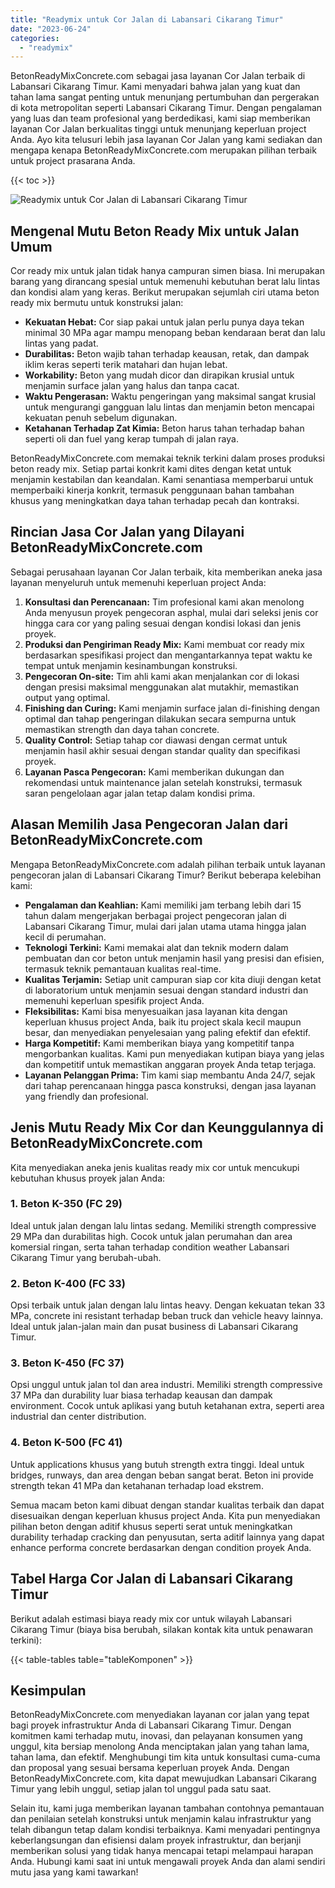 ```yaml
---
title: "Readymix untuk Cor Jalan di Labansari Cikarang Timur"
date: "2023-06-24"
categories: 
  - "readymix"
---
```


BetonReadyMixConcrete.com sebagai jasa layanan Cor Jalan terbaik di Labansari Cikarang Timur. Kami menyadari bahwa jalan yang kuat dan tahan lama sangat penting untuk menunjang pertumbuhan dan pergerakan di kota metropolitan seperti Labansari Cikarang Timur. Dengan pengalaman yang luas dan team profesional yang berdedikasi, kami siap memberikan layanan Cor Jalan berkualitas tinggi untuk menunjang keperluan project Anda. Ayo kita telusuri lebih jasa layanan Cor Jalan yang kami sediakan dan mengapa kenapa BetonReadyMixConcrete.com merupakan pilihan terbaik untuk project prasarana Anda.

{{< toc >}}

![Readymix untuk Cor Jalan di Labansari Cikarang Timur](https://betoncor8.github.io/cor/harga-beton-readymix-concrete%20(35).png)

## Mengenal Mutu Beton Ready Mix untuk Jalan Umum

Cor ready mix untuk jalan tidak hanya campuran simen biasa. Ini merupakan barang yang dirancang spesial untuk memenuhi kebutuhan berat lalu lintas dan kondisi alam yang keras. Berikut merupakan sejumlah ciri utama beton ready mix bermutu untuk konstruksi jalan:

- **Kekuatan Hebat:** Cor siap pakai untuk jalan perlu punya daya tekan minimal 30 MPa agar mampu menopang beban kendaraan berat dan lalu lintas yang padat.
- **Durabilitas:** Beton wajib tahan terhadap keausan, retak, dan dampak iklim keras seperti terik matahari dan hujan lebat.
- **Workability:** Beton yang mudah dicor dan dirapikan krusial untuk menjamin surface jalan yang halus dan tanpa cacat.
- **Waktu Pengerasan:** Waktu pengeringan yang maksimal sangat krusial untuk mengurangi gangguan lalu lintas dan menjamin beton mencapai kekuatan penuh sebelum digunakan.
- **Ketahanan Terhadap Zat Kimia:** Beton harus tahan terhadap bahan seperti oli dan fuel yang kerap tumpah di jalan raya.

BetonReadyMixConcrete.com memakai teknik terkini dalam proses produksi beton ready mix. Setiap partai konkrit kami dites dengan ketat untuk menjamin kestabilan dan keandalan. Kami senantiasa memperbarui untuk memperbaiki kinerja konkrit, termasuk penggunaan bahan tambahan khusus yang meningkatkan daya tahan terhadap pecah dan kontraksi.

## Rincian Jasa Cor Jalan yang Dilayani BetonReadyMixConcrete.com

Sebagai perusahaan layanan Cor Jalan terbaik, kita memberikan aneka jasa layanan menyeluruh untuk memenuhi keperluan project Anda:

1. **Konsultasi dan Perencanaan:** Tim profesional kami akan menolong Anda menyusun proyek pengecoran asphal, mulai dari seleksi jenis cor hingga cara cor yang paling sesuai dengan kondisi lokasi dan jenis proyek.
2. **Produksi dan Pengiriman Ready Mix:** Kami membuat cor ready mix berdasarkan spesifikasi project dan mengantarkannya tepat waktu ke tempat untuk menjamin kesinambungan konstruksi.
3. **Pengecoran On-site:** Tim ahli kami akan menjalankan cor di lokasi dengan presisi maksimal menggunakan alat mutakhir, memastikan output yang optimal.
4. **Finishing dan Curing:** Kami menjamin surface jalan di-finishing dengan optimal dan tahap pengeringan dilakukan secara sempurna untuk memastikan strength dan daya tahan concrete.
5. **Quality Control:** Setiap tahap cor diawasi dengan cermat untuk menjamin hasil akhir sesuai dengan standar quality dan specifikasi proyek.
6. **Layanan Pasca Pengecoran:** Kami memberikan dukungan dan rekomendasi untuk maintenance jalan setelah konstruksi, termasuk saran pengelolaan agar jalan tetap dalam kondisi prima.

## Alasan Memilih Jasa Pengecoran Jalan dari BetonReadyMixConcrete.com

Mengapa BetonReadyMixConcrete.com adalah pilihan terbaik untuk layanan pengecoran jalan di Labansari Cikarang Timur? Berikut beberapa kelebihan kami:

- **Pengalaman dan Keahlian:** Kami memiliki jam terbang lebih dari 15 tahun dalam mengerjakan berbagai project pengecoran jalan di Labansari Cikarang Timur, mulai dari jalan utama utama hingga jalan kecil di perumahan.
- **Teknologi Terkini:** Kami memakai alat dan teknik modern dalam pembuatan dan cor beton untuk menjamin hasil yang presisi dan efisien, termasuk teknik pemantauan kualitas real-time.
- **Kualitas Terjamin:** Setiap unit campuran siap cor kita diuji dengan ketat di laboratorium untuk menjamin sesuai dengan standard industri dan memenuhi keperluan spesifik project Anda.
- **Fleksibilitas:** Kami bisa menyesuaikan jasa layanan kita dengan keperluan khusus project Anda, baik itu project skala kecil maupun besar, dan menyediakan penyelesaian yang paling efektif dan efektif.
- **Harga Kompetitif:** Kami memberikan biaya yang kompetitif tanpa mengorbankan kualitas. Kami pun menyediakan kutipan biaya yang jelas dan kompetitif untuk memastikan anggaran proyek Anda tetap terjaga.
- **Layanan Pelanggan Prima:** Tim kami siap membantu Anda 24/7, sejak dari tahap perencanaan hingga pasca konstruksi, dengan jasa layanan yang friendly dan profesional.

## Jenis Mutu Ready Mix Cor dan Keunggulannya di BetonReadyMixConcrete.com

Kita menyediakan aneka jenis kualitas ready mix cor untuk mencukupi kebutuhan khusus proyek jalan Anda:

### 1\. Beton K-350 (FC 29)

Ideal untuk jalan dengan lalu lintas sedang. Memiliki strength compressive 29 MPa dan durabilitas high. Cocok untuk jalan perumahan dan area komersial ringan, serta tahan terhadap condition weather Labansari Cikarang Timur yang berubah-ubah.

### 2\. Beton K-400 (FC 33)

Opsi terbaik untuk jalan dengan lalu lintas heavy. Dengan kekuatan tekan 33 MPa, concrete ini resistant terhadap beban truck dan vehicle heavy lainnya. Ideal untuk jalan-jalan main dan pusat business di Labansari Cikarang Timur.

### 3\. Beton K-450 (FC 37)

Opsi unggul untuk jalan tol dan area industri. Memiliki strength compressive 37 MPa dan durability luar biasa terhadap keausan dan dampak environment. Cocok untuk aplikasi yang butuh ketahanan extra, seperti area industrial dan center distribution.

### 4\. Beton K-500 (FC 41)

Untuk applications khusus yang butuh strength extra tinggi. Ideal untuk bridges, runways, dan area dengan beban sangat berat. Beton ini provide strength tekan 41 MPa dan ketahanan terhadap load ekstrem.

Semua macam beton kami dibuat dengan standar kualitas terbaik dan dapat disesuaikan dengan keperluan khusus project Anda. Kita pun menyediakan pilihan beton dengan aditif khusus seperti serat untuk meningkatkan durability terhadap cracking dan penyusutan, serta aditif lainnya yang dapat enhance performa concrete berdasarkan dengan condition proyek Anda.

## Tabel Harga Cor Jalan di Labansari Cikarang Timur

Berikut adalah estimasi biaya ready mix cor untuk wilayah Labansari Cikarang Timur (biaya bisa berubah, silakan kontak kita untuk penawaran terkini):

{{< table-tables table="tableKomponen" >}}

## Kesimpulan

BetonReadyMixConcrete.com menyediakan layanan cor jalan yang tepat bagi proyek infrastruktur Anda di Labansari Cikarang Timur. Dengan komitmen kami terhadap mutu, inovasi, dan pelayanan konsumen yang unggul, kita bersiap menolong Anda menciptakan jalan yang tahan lama, tahan lama, dan efektif. Menghubungi tim kita untuk konsultasi cuma-cuma dan proposal yang sesuai bersama keperluan proyek Anda. Dengan BetonReadyMixConcrete.com, kita dapat mewujudkan Labansari Cikarang Timur yang lebih unggul, setiap jalan tol unggul pada satu saat.

Selain itu, kami juga memberikan layanan tambahan contohnya pemantauan dan penilaian setelah konstruksi untuk menjamin kalau infrastruktur yang telah dibangun tetap dalam kondisi terbaiknya. Kami menyadari pentingnya keberlangsungan dan efisiensi dalam proyek infrastruktur, dan berjanji memberikan solusi yang tidak hanya mencapai tetapi melampaui harapan Anda. Hubungi kami saat ini untuk mengawali proyek Anda dan alami sendiri mutu jasa yang kami tawarkan!
